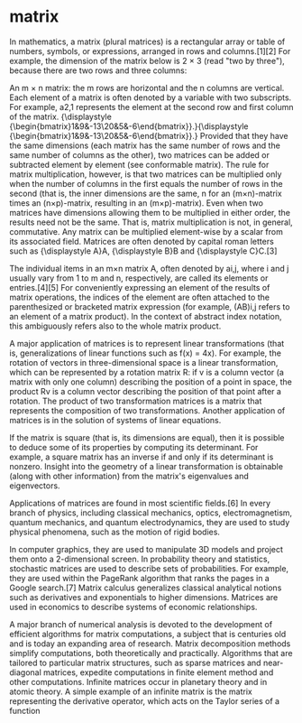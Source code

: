 # matrix
In mathematics, a matrix (plural matrices) is a rectangular array or table of numbers, symbols, or expressions, arranged in rows and columns.[1][2] For example, the dimension of the matrix below is 2 × 3 (read "two by three"), because there are two rows and three columns:


An m × n matrix: the m rows are horizontal and the n columns are vertical. Each element of a matrix is often denoted by a variable with two subscripts. For example, a2,1 represents the element at the second row and first column of the matrix.
{\displaystyle {\begin{bmatrix}1&9&-13\\20&5&-6\end{bmatrix}}.}{\displaystyle {\begin{bmatrix}1&9&-13\\20&5&-6\end{bmatrix}}.}
Provided that they have the same dimensions (each matrix has the same number of rows and the same number of columns as the other), two matrices can be added or subtracted element by element (see conformable matrix). The rule for matrix multiplication, however, is that two matrices can be multiplied only when the number of columns in the first equals the number of rows in the second (that is, the inner dimensions are the same, n for an (m×n)-matrix times an (n×p)-matrix, resulting in an (m×p)-matrix). Even when two matrices have dimensions allowing them to be multiplied in either order, the results need not be the same. That is, matrix multiplication is not, in general, commutative. Any matrix can be multiplied element-wise by a scalar from its associated field. Matrices are often denoted by capital roman letters such as {\displaystyle A}A, {\displaystyle B}B and {\displaystyle C}C.[3]

The individual items in an m×n matrix A, often denoted by ai,j, where i and j usually vary from 1 to m and n, respectively, are called its elements or entries.[4][5] For conveniently expressing an element of the results of matrix operations, the indices of the element are often attached to the parenthesized or bracketed matrix expression (for example, (AB)i,j refers to an element of a matrix product). In the context of abstract index notation, this ambiguously refers also to the whole matrix product.

A major application of matrices is to represent linear transformations (that is, generalizations of linear functions such as f(x) = 4x). For example, the rotation of vectors in three-dimensional space is a linear transformation, which can be represented by a rotation matrix R: if v is a column vector (a matrix with only one column) describing the position of a point in space, the product Rv is a column vector describing the position of that point after a rotation. The product of two transformation matrices is a matrix that represents the composition of two transformations. Another application of matrices is in the solution of systems of linear equations.

If the matrix is square (that is, its dimensions are equal), then it is possible to deduce some of its properties by computing its determinant. For example, a square matrix has an inverse if and only if its determinant is nonzero. Insight into the geometry of a linear transformation is obtainable (along with other information) from the matrix's eigenvalues and eigenvectors.

Applications of matrices are found in most scientific fields.[6] In every branch of physics, including classical mechanics, optics, electromagnetism, quantum mechanics, and quantum electrodynamics, they are used to study physical phenomena, such as the motion of rigid bodies.

In computer graphics, they are used to manipulate 3D models and project them onto a 2-dimensional screen. In probability theory and statistics, stochastic matrices are used to describe sets of probabilities. For example, they are used within the PageRank algorithm that ranks the pages in a Google search.[7] Matrix calculus generalizes classical analytical notions such as derivatives and exponentials to higher dimensions. Matrices are used in economics to describe systems of economic relationships.

A major branch of numerical analysis is devoted to the development of efficient algorithms for matrix computations, a subject that is centuries old and is today an expanding area of research. Matrix decomposition methods simplify computations, both theoretically and practically. Algorithms that are tailored to particular matrix structures, such as sparse matrices and near-diagonal matrices, expedite computations in finite element method and other computations. Infinite matrices occur in planetary theory and in atomic theory. A simple example of an infinite matrix is the matrix representing the derivative operator, which acts on the Taylor series of a function
